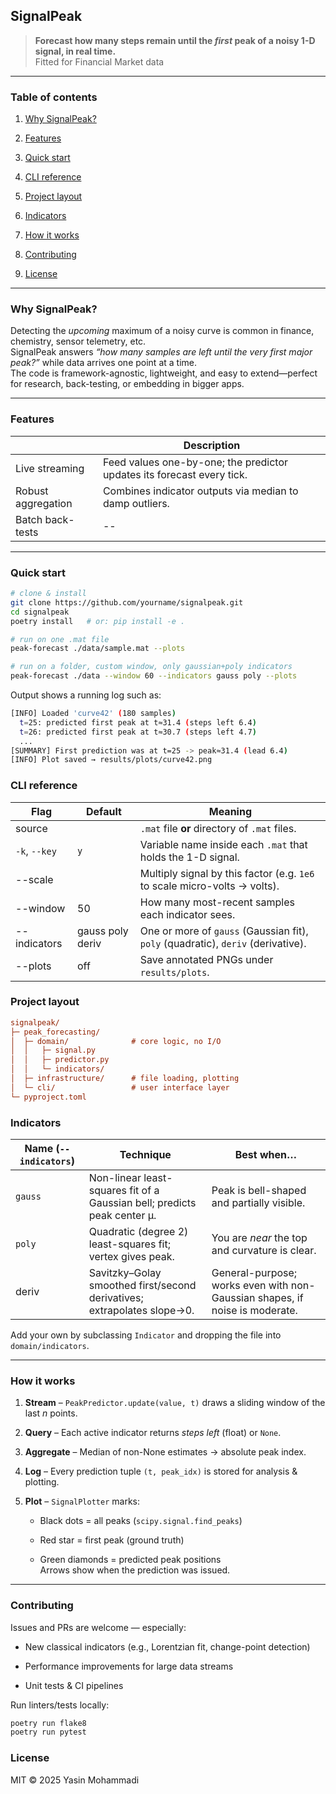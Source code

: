 
## SignalPeak

> **Forecast how many steps remain until the _first_ peak of a noisy 1-D signal, in real time.**  
> Fitted for Financial Market data

----------

### Table of contents

1.  [Why SignalPeak?](#why-signalpeak)
    
2.  [Features](#features)
    
3.  [Quick start](#quick-start)
    
4.  [CLI reference](#cli-reference)
    
5.  [Project layout](#project-layout)
    
6.  [Indicators](#indicators)
    
7.  [How it works](#how-it-works)
    
8.  [Contributing](#contributing)
    
9.  [License](#license)
    

----------

### Why SignalPeak?

Detecting the _upcoming_ maximum of a noisy curve is common in finance, chemistry, sensor telemetry, etc.  
SignalPeak answers _“how many samples are left until the very first major peak?”_ while data arrives one point at a time.  
The code is framework-agnostic, lightweight, and easy to extend—perfect for research, back-testing, or embedding in bigger apps.

----------

### Features

|  |  Description|
|--|--|
|Live streaming  | Feed values one-by-one; the predictor updates its forecast every tick. |
|Robust aggregation|Combines indicator outputs via median to damp outliers.|
|Batch back-tests|--|

----------

### Quick start

```bash 
# clone & install
git clone https://github.com/yourname/signalpeak.git
cd signalpeak
poetry install   # or: pip install -e .

# run on one .mat file
peak-forecast ./data/sample.mat --plots

# run on a folder, custom window, only gaussian+poly indicators
peak-forecast ./data --window 60 --indicators gauss poly --plots

```
Output shows a running log such as:

```bash 
[INFO] Loaded 'curve42' (180 samples)
  t=25: predicted first peak at t≈31.4 (steps left 6.4)
  t=26: predicted first peak at t≈30.7 (steps left 4.7)
  ...
[SUMMARY] First prediction was at t=25 -> peak≈31.4 (lead 6.4)
[INFO] Plot saved → results/plots/curve42.png

```

### CLI reference

| Flag | Default | Meaning |
|--|--|--|
| source |  | `.mat` file **or** directory of `.mat` files. |
| `-k`, `--key` | `y` | Variable name inside each `.mat` that holds the 1-D signal. |
| --scale |  | Multiply signal by this factor (e.g. `1e6` to scale micro-volts → volts). |
| --window | 50 | How many most-recent samples each indicator sees. |
| --indicators | gauss poly deriv | One or more of `gauss` (Gaussian fit), `poly` (quadratic), `deriv` (derivative). |
| --plots | off | Save annotated PNGs under `results/plots`. |


### Project layout

```ini
signalpeak/
├─ peak_forecasting/
│  ├─ domain/              # core logic, no I/O
│  │   ├─ signal.py
│  │   ├─ predictor.py
│  │   └─ indicators/
│  ├─ infrastructure/      # file loading, plotting
│  └─ cli/                 # user interface layer
└─ pyproject.toml

```

### Indicators
| Name (`--indicators`) | Technique | Best when… |
|--|--|--|
| `gauss` | Non-linear least-squares fit of a Gaussian bell; predicts peak center μ. | Peak is bell-shaped and partially visible. |
| `poly` | Quadratic (degree 2) least-squares fit; vertex gives peak. | You are _near_ the top and curvature is clear. |
| deriv | Savitzky–Golay smoothed first/second derivatives; extrapolates slope→0. | General-purpose; works even with non-Gaussian shapes, if noise is moderate. |

Add your own by subclassing `Indicator` and dropping the file into `domain/indicators`.

----------

### How it works

1.  **Stream** – `PeakPredictor.update(value, t)` draws a sliding window of the last _n_ points.
    
2.  **Query** – Each active indicator returns _steps left_ (float) or `None`.
    
3.  **Aggregate** – Median of non-None estimates → absolute peak index.
    
4.  **Log** – Every prediction tuple `(t, peak_idx)` is stored for analysis & plotting.
    
5.  **Plot** – `SignalPlotter` marks:
    
    -   Black dots = all peaks (`scipy.signal.find_peaks`)
        
    -   Red star = first peak (ground truth)
        
    -   Green diamonds = predicted peak positions  
        Arrows show when the prediction was issued.
        

----------

### Contributing

Issues and PRs are welcome — especially:

-   New classical indicators (e.g., Lorentzian fit, change-point detection)
    
-   Performance improvements for large data streams
    
-   Unit tests & CI pipelines
    

Run linters/tests locally:

```bash
poetry run flake8
poetry run pytest

```

### License

MIT © 2025 Yasin Mohammadi  

